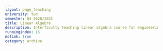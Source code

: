 ```yaml
---
layout: page_teaching
university: tud
semester: Q4 2020/2021
title: Linear Algebra
description: Interfaculty teaching linear algebra course for engineering students.
runningindex: 15
nolink: true
category: archive
---
```

